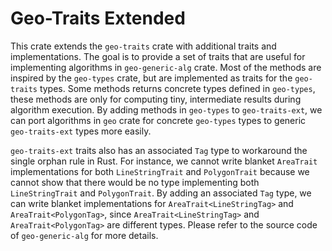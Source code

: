 <!-- Licensed to the Apache Software Foundation (ASF) under one
or more contributor license agreements.  See the NOTICE file
distributed with this work for additional information
regarding copyright ownership.  The ASF licenses this file
to you under the Apache License, Version 2.0 (the
"License"); you may not use this file except in compliance
with the License.  You may obtain a copy of the License at

  http://www.apache.org/licenses/LICENSE-2.0

Unless required by applicable law or agreed to in writing,
software distributed under the License is distributed on an
"AS IS" BASIS, WITHOUT WARRANTIES OR CONDITIONS OF ANY
KIND, either express or implied.  See the License for the
specific language governing permissions and limitations
under the License. -->

# Geo-Traits Extended

This crate extends the `geo-traits` crate with additional traits and
implementations. The goal is to provide a set of traits that are useful for
implementing algorithms in `geo-generic-alg` crate. Most of the methods are
inspired by the `geo-types` crate, but are implemented as traits for the
`geo-traits` types. Some methods returns concrete types defined in `geo-types`,
these methods are only for computing tiny, intermediate results during
algorithm execution. By adding methods in `geo-types` to `geo-traits-ext`,
we can port algorithms in `geo` crate for concrete `geo-types` types to generic
`geo-traits-ext` types more easily.

`geo-traits-ext` traits also has an associated `Tag` type to workaround the
single orphan rule in Rust. For instance, we cannot write blanket `AreaTrait`
implementations for both `LineStringTrait` and `PolygonTrait` because we
cannot show that there would be no type implementing both `LineStringTrait` and
`PolygonTrait`. By adding an associated `Tag` type, we can write blanket
implementations for `AreaTrait<LineStringTag>` and `AreaTrait<PolygonTag>`, since
`AreaTrait<LineStringTag>` and `AreaTrait<PolygonTag>` are different types.
Please refer to the source code of `geo-generic-alg` for more details.
